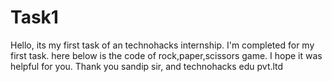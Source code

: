 # Task1
Hello, its my first task of an technohacks internship. I'm completed for my first task. here below is the code of rock,paper,scissors game. I hope it was helpful for you. Thank you sandip sir, and technohacks edu pvt.ltd
